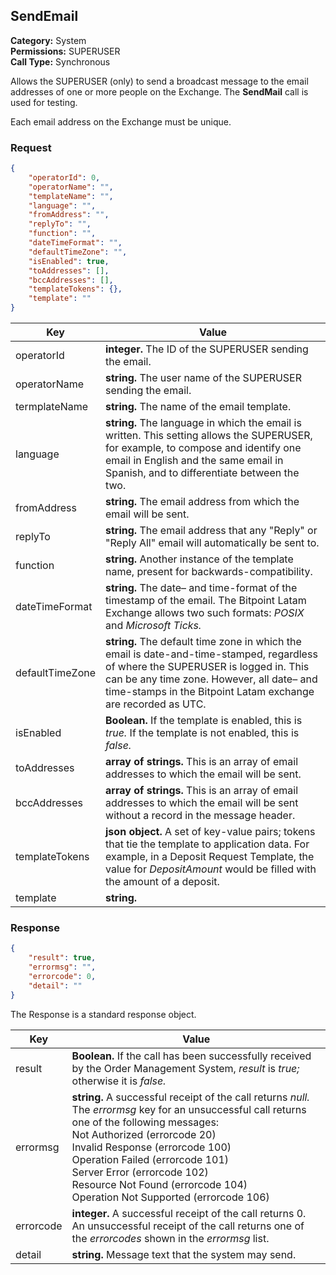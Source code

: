 ## SendEmail

**Category:** System<br />**Permissions:** SUPERUSER<br />**Call Type:** Synchronous

Allows the SUPERUSER (only) to send a broadcast message to the email addresses of one or more people on the Exchange. The **SendMail** call is used for testing.

Each email address on the Exchange must be unique.

### Request

```json
{
    "operatorId": 0,
    "operatorName": "",
    "templateName": "",
    "language": "",
    "fromAddress": "",
    "replyTo": "",
    "function": "",
    "dateTimeFormat": "",
    "defaultTimeZone": "",
    "isEnabled": true,
    "toAddresses": [],
    "bccAddresses": [],
    "templateTokens": {},
    "template": ""
}
```

| Key             | Value                                                        |
| --------------- | ------------------------------------------------------------ |
| operatorId      | **integer.** The ID of the SUPERUSER sending the email.      |
| operatorName    | **string.** The user name of the SUPERUSER sending the email. |
| termplateName   | **string.** The name of the email template.                  |
| language        | **string.** The language in which the email is written. This setting allows the SUPERUSER, for example, to compose and identify one email in English and the same email in Spanish, and to differentiate between the two. |
| fromAddress     | **string.** The email address from which the email will be sent. |
| replyTo         | **string.** The email address that any "Reply" or "Reply All" email will automatically be sent to. |
| function        | **string.** Another instance of the template name, present for backwards-compatibility. |
| dateTimeFormat  | **string.** The date&ndash; and time-format of the timestamp of the email. The Bitpoint Latam  Exchange allows two such formats: *POSIX* and *Microsoft Ticks.* |
| defaultTimeZone | **string.** The default time zone in which the email is date-and-time-stamped, regardless of where the SUPERUSER is logged in. This can be any time zone. However, all date&ndash; and time-stamps in the Bitpoint Latam  exchange are recorded as UTC. |
| isEnabled       | **Boolean.** If the template is enabled, this is *true.* If the template is not enabled, this is *false.* |
| toAddresses     | **array of strings.** This is an array of email addresses to which the email will be sent. |
| bccAddresses    | **array of strings.** This is an array of email addresses to which the email will be sent without a record in the message header. |
| templateTokens  | **json object.** A set of key-value pairs; tokens that tie the template to application data. For example, in a Deposit Request Template, the value for *DepositAmount* would be filled with the amount of a deposit. |
| template        | **string.**                                                  |

### Response

```json
{
    "result": true,
    "errormsg": "",
    "errorcode": 0,
    "detail": ""
}
```
The Response is a standard response object.

| Key       | Value                                                        |
| --------- | ------------------------------------------------------------ |
| result    | **Boolean.** If the call has been successfully received by the Order Management System, *result* is *true;* otherwise it is *false.* |
| errormsg  | **string.** A successful receipt of the call returns *null.* The *errormsg* key for an unsuccessful call returns one of the following messages:<br />Not Authorized (errorcode 20)<br />Invalid Response (errorcode 100)<br />Operation Failed (errorcode 101)<br />Server Error (errorcode 102)<br />Resource Not Found (errorcode 104)<br />Operation Not Supported (errorcode 106) |
| errorcode | **integer.** A successful receipt of the call returns 0. An unsuccessful receipt of the call returns one of the *errorcodes* shown in the *errormsg* list. |
| detail    | **string.** Message text that the system may send.           |


